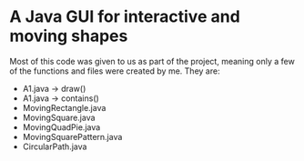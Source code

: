 # A Java GUI for interactive and moving shapes

Most of this code was given to us as part of the project, meaning only a few of the functions and files were created by me.
They are:
- A1.java -> draw()
- A1.java -> contains()
- MovingRectangle.java
- MovingSquare.java
- MovingQuadPie.java
- MovingSquarePattern.java
- CircularPath.java
